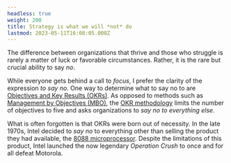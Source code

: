 ```yaml
---
headless: true
weight: 200
title: Strategy is what we will *not* do
lastmod: 2023-05-11T16:08:05.008Z
---
```


The difference between organizations that thrive and those who struggle is rarely a matter of luck or favorable circumstances. Rather, it is the rare but crucial ability to say *no*.

While everyone gets behind a call to *focus*, I prefer the clarity of the expression *to say no*. One way to determine what to say no to are [Objectives and Key Results (OKRs)](/transformation/why-okr-objectives-key-results-already-have-goals/). As opposed to methods such as [Management by Objectives (MBO)](https://en.wikipedia.org/wiki/Management_by_Objectives), the [OKR methodology](https://en.wikipedia.org/wiki/OKR) limits the number of objectives to five and asks organizations to *say no to everything else*.

What is often forgotten is that OKRs were born out of necessity. In the late 1970s, Intel decided to *say no* to everything other than selling the product they had available, the [8088 microprocessor](https://en.wikipedia.org/wiki/Intel_8088). Despite the limitations of this product, Intel launched the now legendary *Operation Crush* to once and for all defeat Motorola.
